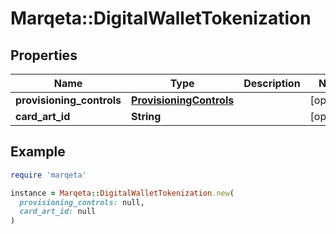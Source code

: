 # Marqeta::DigitalWalletTokenization

## Properties

| Name | Type | Description | Notes |
| ---- | ---- | ----------- | ----- |
| **provisioning_controls** | [**ProvisioningControls**](ProvisioningControls.md) |  | [optional] |
| **card_art_id** | **String** |  | [optional] |

## Example

```ruby
require 'marqeta'

instance = Marqeta::DigitalWalletTokenization.new(
  provisioning_controls: null,
  card_art_id: null
)
```

